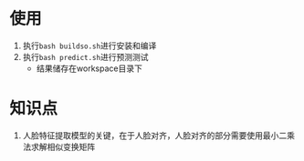 # 使用
1. 执行`bash buildso.sh`进行安装和编译
2. 执行`bash predict.sh`进行预测测试
    - 结果储存在workspace目录下

# 知识点
1. 人脸特征提取模型的关键，在于人脸对齐，人脸对齐的部分需要使用最小二乘法求解相似变换矩阵